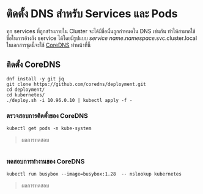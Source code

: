 # ติดตั้ง DNS สำหรับ Services และ Pods
ทุก services ที่ถูกสร้างภายใน Cluster จะได้มีชื่อนั้นถูกกำหนดใน DNS เช่นกัน ทำให้สามาถใช้ชื่อในการอ้างถึง service ได้โดยมีรูปแบบ *service name*.*namespace*.svc.cluster.local ในเอกสารชุดนี้จะใช้ [CoreDNS](https://coredns.io/) ทำหน้าที่นี้

## ติดตั้ง CoreDNS
```
dnf install -y git jq
git clone https://github.com/coredns/deployment.git
cd deployment/
cd kubernetes/
./deploy.sh -i 10.96.0.10 | kubectl apply -f -
```
### ตรวจสอบการติดตั้งของ CoreDNS
```
kubectl get pods -n kube-system
```
> ผลการทดสอบ
```
```
### ทดสอบการทำงานของ CoreDNS
```
kubectl run busybox --image=busybox:1.28  -- nslookup kubernetes
```
> ผลการทดสอบ
```
```
